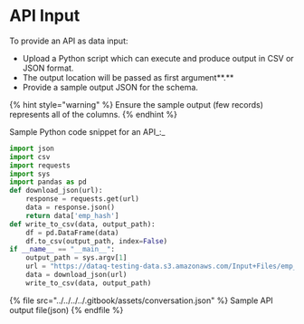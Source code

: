 # API Input

To provide an API as data input:

* Upload a Python script which can execute and produce output in CSV or JSON format.
* The output location will be passed as first argument**.**
* Provide a sample output JSON for the schema.

{% hint style="warning" %}
Ensure the sample output (few records) represents all of the columns.
{% endhint %}

Sample Python code snippet for an API\_:\_

```python
import json
import csv
import requests
import sys
import pandas as pd
def download_json(url):
    response = requests.get(url)
    data = response.json()
    return data['emp_hash']
def write_to_csv(data, output_path):
    df = pd.DataFrame(data)
    df.to_csv(output_path, index=False)
if __name__ == "__main__":
    output_path = sys.argv[1]
    url = "https://dataq-testing-data.s3.amazonaws.com/Input+Files/emp_hash.json"
    data = download_json(url)
    write_to_csv(data, output_path)
```

{% file src="../../../../.gitbook/assets/conversation.json" %}
Sample API output file(json)
{% endfile %}
